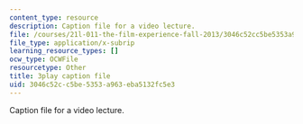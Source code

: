 ```yaml
---
content_type: resource
description: Caption file for a video lecture.
file: /courses/21l-011-the-film-experience-fall-2013/3046c52cc5be5353a963eba5132fc5e3_NOT1VZrNkMo.vtt
file_type: application/x-subrip
learning_resource_types: []
ocw_type: OCWFile
resourcetype: Other
title: 3play caption file
uid: 3046c52c-c5be-5353-a963-eba5132fc5e3
---
```

Caption file for a video lecture.

